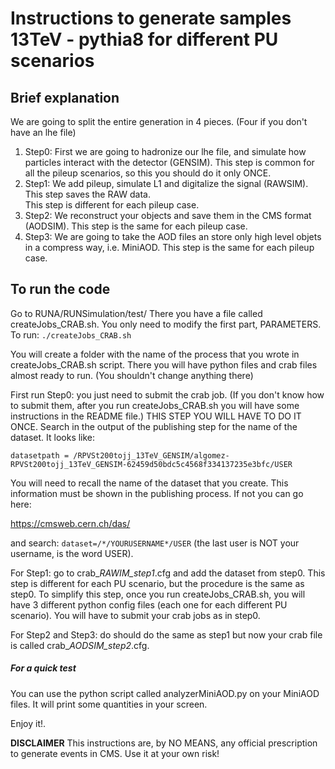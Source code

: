 # Instructions to generate samples 13TeV - pythia8 for different PU scenarios 

## Brief explanation

We are going to split the entire generation in 4 pieces. (Four if you don't have an lhe file)

1. Step0: 
	First we are going to hadronize our lhe file, and simulate how particles interact with the detector (GENSIM). 
	This step is common for all the pileup scenarios, so this you should do it only ONCE.
2. Step1: 
	We add pileup, simulate L1 and digitalize the signal (RAWSIM). This step saves the RAW data.  
	This step is different for each pileup case.
3. Step2: 
	We reconstruct your objects and save them in the CMS format (AODSIM). 
	This step is the same for each pileup case. 
4. Step3:
	We are going to take the AOD files an store only high level objets in a compress way, i.e. MiniAOD.
	This step is the same for each pileup case. 


## To run the code

Go to RUNA/RUNSimulation/test/
There you have a file called createJobs_CRAB.sh. You only need to modify the first part, PARAMETERS.
To run: `./createJobs_CRAB.sh`

You will create a folder with the name of the process that you wrote in createJobs_CRAB.sh script.
There you will have python files and crab files almost ready to run. (You shouldn't change anything there)

First run Step0: you just need to submit the crab job. (If you don't know how to submit them, after you run createJobs_CRAB.sh you will have some instructions in the README file.) THIS STEP YOU WILL HAVE TO DO IT ONCE. Search in the output of the publishing step for the name of the dataset. It looks like:

```
datasetpath = /RPVSt200tojj_13TeV_GENSIM/algomez-RPVSt200tojj_13TeV_GENSIM-62459d50bdc5c4568f334137235e3bfc/USER
```

You will need to recall the name of the dataset that you create. This information must be shown in the publishing process. If not you can go here: 

https://cmsweb.cern.ch/das/

and search: `dataset=/*/YOURUSERNAME*/USER` (the last user is NOT your username, is the word USER). 

For Step1: go to crab_*_RAWIM_step1_*.cfg and add the dataset from step0. This step is different for each PU scenario, but the procedure is the same as step0. To simplify this step, once you run createJobs_CRAB.sh, you will have 3 different python config files (each one for each different PU scenario). You will have to submit your crab jobs as in step0. 

For Step2 and Step3: do should do the same as step1 but now your crab file is called crab_*_AODSIM_step2_*.cfg. 

##### For a quick test
You can use the python script called analyzerMiniAOD.py on your MiniAOD files. It will print some quantities in your screen.  

Enjoy it!. 


**DISCLAIMER**
This instructions are, by NO MEANS, any official 
prescription to generate events in CMS. 
Use it at your own risk!
